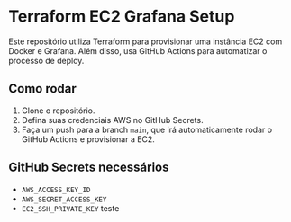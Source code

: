 # Terraform EC2 Grafana Setup

Este repositório utiliza Terraform para provisionar uma instância EC2 com Docker e Grafana. Além disso, usa GitHub Actions para automatizar o processo de deploy.

## Como rodar

1. Clone o repositório.
2. Defina suas credenciais AWS no GitHub Secrets.
3. Faça um push para a branch `main`, que irá automaticamente rodar o GitHub Actions e provisionar a EC2.

## GitHub Secrets necessários

- `AWS_ACCESS_KEY_ID`
- `AWS_SECRET_ACCESS_KEY`
- `EC2_SSH_PRIVATE_KEY`
teste